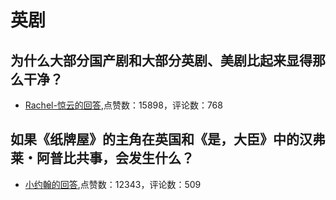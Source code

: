 #  英剧 
## 为什么大部分国产剧和大部分英剧、美剧比起来显得那么干净？
- [Rachel-惊云的回答](https://www.zhihu.com/question/280434879/answer/415061979),点赞数：15898，评论数：768
## 如果《纸牌屋》的主角在英国和《是，大臣》中的汉弗莱・阿普比共事，会发生什么？
- [小约翰的回答](https://www.zhihu.com/question/38818845/answer/1506443336),点赞数：12343，评论数：509
